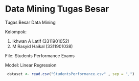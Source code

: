 # Data Mining Tugas Besar
Tugas Besar Data Mining

Kelompok:
 1. Ikhwan A Latif (3311901052)
 2. M Rasyid Haikal (3311901038)

File: Students Performance Exams

Model: Linear Regression

```R
 dataset <- read.csv("StudentsPerformance.csv" , sep = ",")
```
